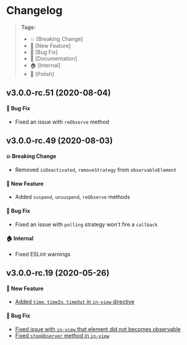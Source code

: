 Changelog
=========

> **Tags:**
> - :boom:       [Breaking Change]
> - :rocket:     [New Feature]
> - :bug:        [Bug Fix]
> - :memo:       [Documentation]
> - :house:      [Internal]
> - :nail_care:  [Polish]

## v3.0.0-rc.51 (2020-08-04)

#### :bug: Bug Fix

* Fixed an issue with `reObserve` method

## v3.0.0-rc.49 (2020-08-03)

#### :boom: Breaking Change

* Removed `isDeactivated`, `removeStrategy` from `observableElement`

#### :rocket: New Feature

* Added `suspend`, `unsuspend`, `reObserve` methods

#### :bug: Bug Fix

* Fixed an issue with `polling` strategy won't fire a `callback`

#### :house: Internal

* Fixed ESLint warnings

## v3.0.0-rc.19 (2020-05-26)

#### :rocket: New Feature

* [Added `time`, `timeIn`, `timeOut` in `in-view` directive](https://github.com/V4Fire/Client/pull/201)

#### :bug: Bug Fix

* [Fixed issue with `in-view` that element did not becomes observable](https://github.com/V4Fire/Client/pull/201)
* [Fixed `stopObserver` method in `in-view`](https://github.com/V4Fire/Client/pull/201)
